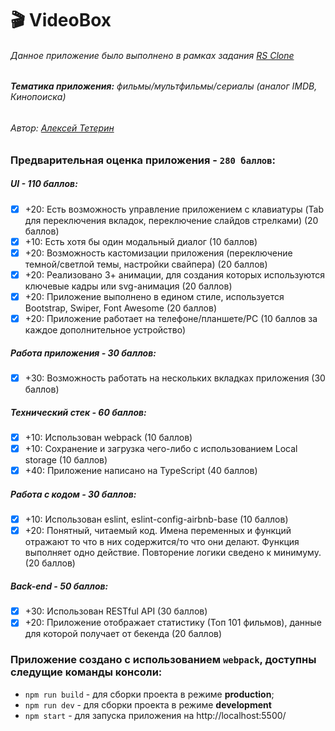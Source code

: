 # 🎬 VideoBox

###### Данное приложение было выполнено в рамках задания [RS Clone](https://github.com/rolling-scopes-school/tasks/blob/master/tasks/rsclone/rsclone.md)

###### **Тематика приложения:** фильмы/мультфильмы/сериалы (аналог IMDB, Кинопоиска)

###### Автор: [Алексей Тетерин](https://github.com/AlexeyTeterin)

### Предварительная оценка приложения - `280 баллов`:

##### UI - 110 баллов:
- [x] +20: Есть возможность управление приложением с клавиатуры (Tab для переключения вкладок, переключение слайдов стрелками) (20 баллов)
- [x] +10: Есть хотя бы один модальный диалог (10 баллов)
- [x] +20: Возможность кастомизации приложения (переключение темной/светлой темы, настройки свайпера) (20 баллов)
- [x] +20: Реализовано 3+ анимации, для создания которых используются ключевые кадры или svg-анимация (20 баллов)
- [x] +20: Приложение выполнено в едином стиле, используется Bootstrap, Swiper, Font Awesome (20 баллов)
- [x] +20: Приложение работает на телефоне/планшете/PC (10 баллов за каждое дополнительное устройство)

##### Работа приложения - 30 баллов:
- [x] +30: Возможность работать на нескольких вкладках приложения (30 баллов)

##### Технический стек - 60 баллов:
- [x] +10: Использован webpack (10 баллов)
- [x] +10: Сохранение и загрузка чего-либо с использованием Local storage (10 баллов)
- [x] +40: Приложение написано на TypeScript (40 баллов)

##### Работа с кодом - 30 баллов:
- [x] +10: Использован eslint, eslint-config-airbnb-base (10 баллов)
- [x] +20: Понятный, читаемый код. Имена переменных и функций отражают то что в них содержится/то что они делают.
Функция выполняет одно действие. Повторение логики сведено к минимуму. (20 баллов)

##### Back-end - 50 баллов:
- [x] +30: Использован RESTful API (30 баллов)
- [x] +20: Приложение отображает статистику (Топ 101 фильмов), данные для которой получает от бекенда (20 баллов)
### Приложение создано с использованием `webpack`, доступны следущие команды консоли:

- `npm run build` - для сборки проекта в режиме **production**;
- `npm run dev` - для сборки проекта в режиме **development**
- `npm start` - для запуска приложения на http://localhost:5500/

